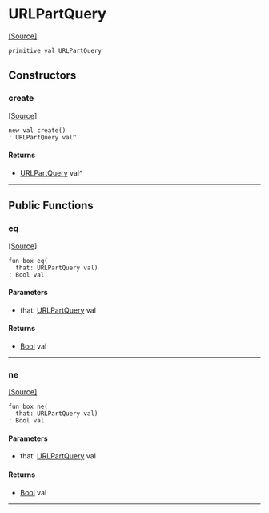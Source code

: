 # URLPartQuery
<span class="source-link">[[Source]](src/http/url_encode.md#L5)</span>
```pony
primitive val URLPartQuery
```

## Constructors

### create
<span class="source-link">[[Source]](src/http/url_encode.md#L5)</span>


```pony
new val create()
: URLPartQuery val^
```

#### Returns

* [URLPartQuery](http-URLPartQuery.md) val^

---

## Public Functions

### eq
<span class="source-link">[[Source]](src/http/url_encode.md#L6)</span>


```pony
fun box eq(
  that: URLPartQuery val)
: Bool val
```
#### Parameters

*   that: [URLPartQuery](http-URLPartQuery.md) val

#### Returns

* [Bool](builtin-Bool.md) val

---

### ne
<span class="source-link">[[Source]](src/http/url_encode.md#L6)</span>


```pony
fun box ne(
  that: URLPartQuery val)
: Bool val
```
#### Parameters

*   that: [URLPartQuery](http-URLPartQuery.md) val

#### Returns

* [Bool](builtin-Bool.md) val

---

